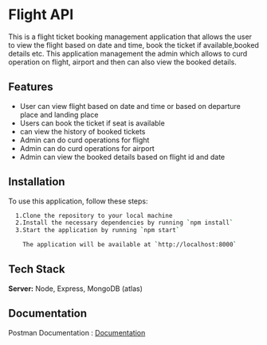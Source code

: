 
# Flight API

This is a flight ticket booking management application that allows the user to view the flight based on date and time, book the ticket if available,booked details etc.
This application management the admin which allows to curd operation on flight, airport and then can also view the booked details.







## Features

- User can view flight based on date and time or based on departure place and landing place
- Users can book the ticket if seat is available
- can view the history of booked tickets
- Admin can do curd operations for flight
- Admin can do curd operations for airport
- Admin can view the booked details based on flight id and date

## Installation

To use this application, follow these steps:

```bash
  1.Clone the repository to your local machine
  2.Install the necessary dependencies by running `npm install`
  3.Start the application by running `npm start`

    The application will be available at `http://localhost:8000`
```
    
## Tech Stack


**Server:** Node, Express, MongoDB (atlas)


## Documentation

Postman Documentation : [Documentation](https://documenter.getpostman.com/view/26859982/2s93eYVXgz)

